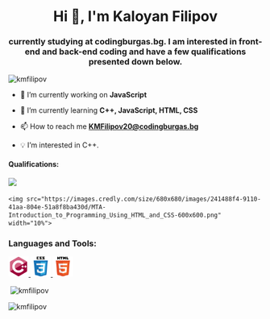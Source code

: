 <h1 align="center">Hi 👋, I'm Kaloyan Filipov</h1>
<h3 align="center">currently studying at codingburgas.bg. I am interested in front-end and back-end coding and have a few qualifications presented down below.</h3>

<p align="left"> <img src="https://komarev.com/ghpvc/?username=kmfilipov&label=Profile%20views&color=0e75b6&style=flat" alt="kmfilipov" /> </p>

- 🔭 I’m currently working on **JavaScript**

- 🌱 I’m currently learning **C++, JavaScript, HTML, CSS**

- 📫 How to reach me **KMFilipov20@codingburgas.bg**

- 💡  I’m interested in C++.


<h4 align = "left">Qualifications:</h4>
<p>
    <img src="https://images.credly.com/size/680x680/images/fd092703-61db-4e9f-9c7c-2211d44ca87d/MOS_Word.png" width="10%" >
    
    <img src="https://images.credly.com/size/680x680/images/241488f4-9110-41aa-804e-51a8f8ba430d/MTA-Introduction_to_Programming_Using_HTML_and_CSS-600x600.png" width="10%">
</p>

<h3 align="left">Languages and Tools:</h3>
<p align="left"> <a href="https://www.w3schools.com/cpp/" target="_blank"> <img src="https://raw.githubusercontent.com/devicons/devicon/master/icons/cplusplus/cplusplus-original.svg" alt="cplusplus" width="40" height="40"/> </a> <a href="https://www.w3schools.com/css/" target="_blank"> <img src="https://raw.githubusercontent.com/devicons/devicon/master/icons/css3/css3-original-wordmark.svg" alt="css3" width="40" height="40"/> </a> <a href="https://www.w3.org/html/" target="_blank"> <img src="https://raw.githubusercontent.com/devicons/devicon/master/icons/html5/html5-original-wordmark.svg" alt="html5" width="40" height="40"/> </a> </p>

<p>&nbsp;<img align="center" src="https://github-readme-stats.vercel.app/api?username=kmfilipov&show_icons=true&locale=en" alt="kmfilipov" /></p>

<p><img align="center" src="https://github-readme-streak-stats.herokuapp.com/?user=kmfilipov&" alt="kmfilipov" /></p>




